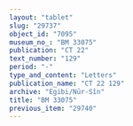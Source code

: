 ```yaml
---
layout: "tablet"
slug: "29737"
object_id: "7095"
museum_no_: "BM 33075"
publication: "CT 22"
text_number: "129"
period: "-"
type_and_content: "Letters"
publication_name: "CT 22 129"
archive: "Egibi/Nūr-Sîn"
title: "BM 33075"
previous_item: "29740"
---
```

